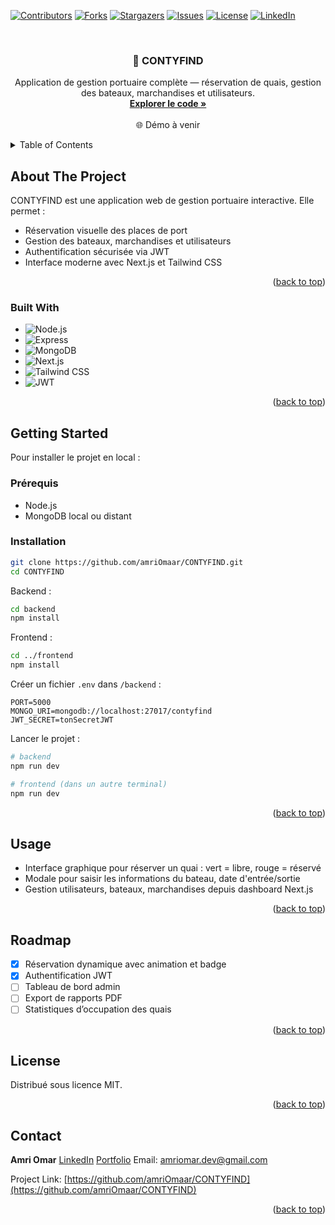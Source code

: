 <!-- Improved compatibility of back to top link -->

<a id="readme-top"></a>

<!-- PROJECT SHIELDS -->

[![Contributors][contributors-shield]][contributors-url]
[![Forks][forks-shield]][forks-url]
[![Stargazers][stars-shield]][stars-url]
[![Issues][issues-shield]][issues-url]
[![License][license-shield]][license-url]
[![LinkedIn][linkedin-shield]][linkedin-url]

<!-- PROJECT LOGO -->

<br />
<div align="center">
  <h3 align="center">🚢 CONTYFIND</h3>
  <p align="center">
    Application de gestion portuaire complète — réservation de quais, gestion des bateaux, marchandises et utilisateurs.
    <br />
    <a href="https://github.com/amriOmaar/CONTYFIND"><strong>Explorer le code »</strong></a>
    <br />
    <br />
    🌐 Démo à venir
  </p>
</div>

<!-- TABLE OF CONTENTS -->

<details>
  <summary>Table of Contents</summary>
  <ol>
    <li><a href="#about-the-project">About The Project</a></li>
    <li><a href="#built-with">Built With</a></li>
    <li><a href="#getting-started">Getting Started</a></li>
    <li><a href="#usage">Usage</a></li>
    <li><a href="#roadmap">Roadmap</a></li>
    <li><a href="#license">License</a></li>
    <li><a href="#contact">Contact</a></li>
  </ol>
</details>

<!-- ABOUT THE PROJECT -->

## About The Project

CONTYFIND est une application web de gestion portuaire interactive. Elle permet :

* Réservation visuelle des places de port
* Gestion des bateaux, marchandises et utilisateurs
* Authentification sécurisée via JWT
* Interface moderne avec Next.js et Tailwind CSS

<p align="right">(<a href="#readme-top">back to top</a>)</p>

<!-- BUILT WITH -->

### Built With

* ![Node.js](https://img.shields.io/badge/Node.js-339933?style=for-the-badge\&logo=nodedotjs\&logoColor=white)
* ![Express](https://img.shields.io/badge/Express.js-000000?style=for-the-badge\&logo=express\&logoColor=white)
* ![MongoDB](https://img.shields.io/badge/MongoDB-4EA94B?style=for-the-badge\&logo=mongodb\&logoColor=white)
* ![Next.js](https://img.shields.io/badge/Next.js-000000?style=for-the-badge\&logo=nextdotjs\&logoColor=white)
* ![Tailwind CSS](https://img.shields.io/badge/Tailwind_CSS-38B2AC?style=for-the-badge\&logo=tailwind-css\&logoColor=white)
* ![JWT](https://img.shields.io/badge/JWT-black?style=for-the-badge\&logo=JSON%20web%20tokens)

<p align="right">(<a href="#readme-top">back to top</a>)</p>

<!-- GETTING STARTED -->

## Getting Started

Pour installer le projet en local :

### Prérequis

* Node.js
* MongoDB local ou distant

### Installation

```bash
git clone https://github.com/amriOmaar/CONTYFIND.git
cd CONTYFIND
```

Backend :

```bash
cd backend
npm install
```

Frontend :

```bash
cd ../frontend
npm install
```

Créer un fichier `.env` dans `/backend` :

```env
PORT=5000
MONGO_URI=mongodb://localhost:27017/contyfind
JWT_SECRET=tonSecretJWT
```

Lancer le projet :

```bash
# backend
npm run dev

# frontend (dans un autre terminal)
npm run dev
```

<p align="right">(<a href="#readme-top">back to top</a>)</p>

<!-- USAGE -->

## Usage

* Interface graphique pour réserver un quai : vert = libre, rouge = réservé
* Modale pour saisir les informations du bateau, date d'entrée/sortie
* Gestion utilisateurs, bateaux, marchandises depuis dashboard Next.js

<p align="right">(<a href="#readme-top">back to top</a>)</p>

<!-- ROADMAP -->

## Roadmap

* [x] Réservation dynamique avec animation et badge
* [x] Authentification JWT
* [ ] Tableau de bord admin
* [ ] Export de rapports PDF
* [ ] Statistiques d’occupation des quais

<p align="right">(<a href="#readme-top">back to top</a>)</p>

<!-- LICENSE -->

## License

Distribué sous licence MIT.

<p align="right">(<a href="#readme-top">back to top</a>)</p>

<!-- CONTACT -->

## Contact

**Amri Omar**
[LinkedIn](https://www.linkedin.com/in/amriomar/)
[Portfolio](https://amriomar.dev)
Email: [amriomar.dev@gmail.com](mailto:amriomar.dev@gmail.com)

Project Link: [https://github.com/amriOmaar/CONTYFIND](https://github.com/amriOmaar/CONTYFIND)

<p align="right">(<a href="#readme-top">back to top</a>)</p>

<!-- MARKDOWN LINKS -->

[contributors-shield]: https://img.shields.io/github/contributors/amriOmaar/CONTYFIND.svg?style=for-the-badge
[contributors-url]: https://github.com/amriOmaar/CONTYFIND/graphs/contributors
[forks-shield]: https://img.shields.io/github/forks/amriOmaar/CONTYFIND.svg?style=for-the-badge
[forks-url]: https://github.com/amriOmaar/CONTYFIND/network/members
[stars-shield]: https://img.shields.io/github/stars/amriOmaar/CONTYFIND.svg?style=for-the-badge
[stars-url]: https://github.com/amriOmaar/CONTYFIND/stargazers
[issues-shield]: https://img.shields.io/github/issues/amriOmaar/CONTYFIND.svg?style=for-the-badge
[issues-url]: https://github.com/amriOmaar/CONTYFIND/issues
[license-shield]: https://img.shields.io/github/license/amriOmaar/CONTYFIND.svg?style=for-the-badge
[license-url]: https://github.com/amriOmaar/CONTYFIND/blob/main/LICENSE
[linkedin-shield]: https://img.shields.io/badge/-LinkedIn-black.svg?style=for-the-badge&logo=linkedin&colorB=555
[linkedin-url]: https://www.linkedin.com/in/amriomar/
